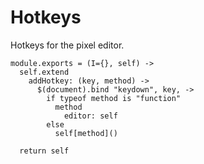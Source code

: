 Hotkeys
=======

Hotkeys for the pixel editor.

    module.exports = (I={}, self) ->
      self.extend
        addHotkey: (key, method) ->
          $(document).bind "keydown", key, ->
            if typeof method is "function"
              method
                editor: self
            else
              self[method]()

      return self
